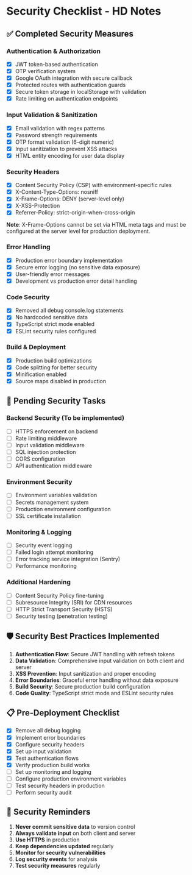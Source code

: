 # Security Checklist - HD Notes

## ✅ Completed Security Measures

### Authentication & Authorization
- [x] JWT token-based authentication
- [x] OTP verification system
- [x] Google OAuth integration with secure callback
- [x] Protected routes with authentication guards
- [x] Secure token storage in localStorage with validation
- [x] Rate limiting on authentication endpoints

### Input Validation & Sanitization
- [x] Email validation with regex patterns
- [x] Password strength requirements
- [x] OTP format validation (6-digit numeric)
- [x] Input sanitization to prevent XSS attacks
- [x] HTML entity encoding for user data display

### Security Headers
- [x] Content Security Policy (CSP) with environment-specific rules
- [x] X-Content-Type-Options: nosniff
- [x] X-Frame-Options: DENY (server-level only)
- [x] X-XSS-Protection
- [x] Referrer-Policy: strict-origin-when-cross-origin

**Note**: X-Frame-Options cannot be set via HTML meta tags and must be configured at the server level for production deployment.

### Error Handling
- [x] Production error boundary implementation
- [x] Secure error logging (no sensitive data exposure)
- [x] User-friendly error messages
- [x] Development vs production error detail handling

### Code Security
- [x] Removed all debug console.log statements
- [x] No hardcoded sensitive data
- [x] TypeScript strict mode enabled
- [x] ESLint security rules configured

### Build & Deployment
- [x] Production build optimizations
- [x] Code splitting for better security
- [x] Minification enabled
- [x] Source maps disabled in production

## 🔄 Pending Security Tasks

### Backend Security (To be implemented)
- [ ] HTTPS enforcement on backend
- [ ] Rate limiting middleware
- [ ] Input validation middleware
- [ ] SQL injection protection
- [ ] CORS configuration
- [ ] API authentication middleware

### Environment Security
- [ ] Environment variables validation
- [ ] Secrets management system
- [ ] Production environment configuration
- [ ] SSL certificate installation

### Monitoring & Logging
- [ ] Security event logging
- [ ] Failed login attempt monitoring
- [ ] Error tracking service integration (Sentry)
- [ ] Performance monitoring

### Additional Hardening
- [ ] Content Security Policy fine-tuning
- [ ] Subresource Integrity (SRI) for CDN resources
- [ ] HTTP Strict Transport Security (HSTS)
- [ ] Security testing (penetration testing)

## 🛡️ Security Best Practices Implemented

1. **Authentication Flow**: Secure JWT handling with refresh tokens
2. **Data Validation**: Comprehensive input validation on both client and server
3. **XSS Prevention**: Input sanitization and proper encoding
4. **Error Boundaries**: Graceful error handling without data exposure
5. **Build Security**: Secure production build configuration
6. **Code Quality**: TypeScript strict mode and ESLint security rules

## 📋 Pre-Deployment Checklist

- [x] Remove all debug logging
- [x] Implement error boundaries
- [x] Configure security headers
- [x] Set up input validation
- [x] Test authentication flows
- [x] Verify production build works
- [ ] Set up monitoring and logging
- [ ] Configure production environment variables
- [ ] Test security headers in production
- [ ] Perform security audit

## 🚨 Security Reminders

1. **Never commit sensitive data** to version control
2. **Always validate input** on both client and server
3. **Use HTTPS** in production
4. **Keep dependencies updated** regularly
5. **Monitor for security vulnerabilities**
6. **Log security events** for analysis
7. **Test security measures** regularly
